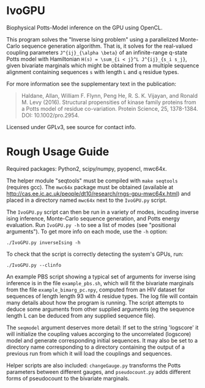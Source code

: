 IvoGPU
======

Biophysical Potts-Model inference on the GPU using OpenCL.

This program solves the "Inverse Ising problem" using a parallelized Monte-Carlo sequence generation algorithm. That is, it solves for the real-valued coupling parameters `J^{ij}_{\alpha \beta}` of an infinite-range q-state Potts model with Hamiltonian `H(s) = \sum_{i < j}^L J^{ij}_{s_i s_j}`, given bivariate marginals which might be obtained from a multiple sequence alignment containing sequences `s` with length `L` and `q` residue types.

For more information see the supplementary text in the publication:

> Haldane, Allan, William F. Flynn, Peng He, R. S. K. Vijayan, and Ronald M. Levy (2016). 
> Structural propensities of kinase family proteins from a Potts model of residue co-variation. 
> Protein Science, 25, 1378-1384. DOI: 10.1002/pro.2954.

Licensed under GPLv3, see source for contact info.

Rough Usage Guide
=================

Required packages: Python2, scipy/numpy, pyopencl, mwc64x.

The helper module "seqtools" must be compiled with `make seqtools` (requires gcc).
The `mwc64x` package must be obtained (available at http://cas.ee.ic.ac.uk/people/dt10/research/rngs-gpu-mwc64x.html) and placed in a directory named `mwc64x` next to the `IvoGPU.py` script.

The `IvoGPU.py` script can then be run in a variety of modes, incuding inverse ising inference, Monte-Carlo sequence generation, and Potts energy evaluation. Run `IvoGPU.py -h` to see a list of modes (see "positional arguments"). To get more info on each mode, use the `-h` option:

    ./IvoGPU.py inverseIsing -h

To check that the script is correctly detecting the system's GPUs, run:

    ./IvoGPU.py --clinfo

An example PBS script showing a typical set of arguments for inverse ising inference is in the file `example_pbs.sh`, which will fit the bivariate marginals from the file `example_bimarg_pc.npy`, computed from an HIV dataset for sequences of length length 93 with 4 residue types. The log file will contain many details about how the program is running. The script attempts to deduce some arguments from other supplied arguments (eg the sequence length L can be deduced from any supplied sequence file).

The `seqmodel` argument deserves more detail: If set to the string 'logscore' it will initialize the coupling values accorging to the uncorrelated (logscore) model and generate corresponding initial sequences. It may also be set to a directory name corresponding to a directory containing the output of a previous run from which it will load the couplings and sequences. 

Helper scripts are also included: `changeGauge.py` transforms the Potts parameters between different gauges, and `pseudocount.py` adds different forms of pseudocount to the bivariate marginals.


